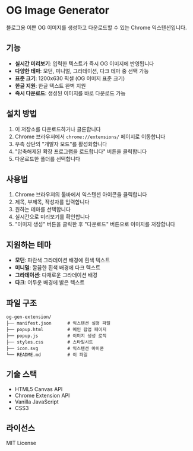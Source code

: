 # OG Image Generator

블로그용 이쁜 OG 이미지를 생성하고 다운로드할 수 있는 Chrome 익스텐션입니다.

## 기능

- **실시간 미리보기**: 입력한 텍스트가 즉시 OG 이미지에 반영됩니다
- **다양한 테마**: 모던, 미니멀, 그라데이션, 다크 테마 중 선택 가능
- **표준 크기**: 1200x630 픽셀 (OG 이미지 표준 크기)
- **한글 지원**: 한글 텍스트 완벽 지원
- **즉시 다운로드**: 생성된 이미지를 바로 다운로드 가능

## 설치 방법

1. 이 저장소를 다운로드하거나 클론합니다
2. Chrome 브라우저에서 `chrome://extensions/` 페이지로 이동합니다
3. 우측 상단의 "개발자 모드"를 활성화합니다
4. "압축해제된 확장 프로그램을 로드합니다" 버튼을 클릭합니다
5. 다운로드한 폴더를 선택합니다

## 사용법

1. Chrome 브라우저의 툴바에서 익스텐션 아이콘을 클릭합니다
2. 제목, 부제목, 작성자를 입력합니다
3. 원하는 테마를 선택합니다
4. 실시간으로 미리보기를 확인합니다
5. "이미지 생성" 버튼을 클릭한 후 "다운로드" 버튼으로 이미지를 저장합니다

## 지원하는 테마

- **모던**: 파란색 그라데이션 배경에 흰색 텍스트
- **미니멀**: 깔끔한 흰색 배경에 다크 텍스트
- **그라데이션**: 다채로운 그라데이션 배경
- **다크**: 어두운 배경에 밝은 텍스트

## 파일 구조

```
og-gen-extension/
├── manifest.json      # 익스텐션 설정 파일
├── popup.html         # 메인 팝업 페이지
├── popup.js           # 이미지 생성 로직
├── styles.css         # 스타일시트
├── icon.svg           # 익스텐션 아이콘
└── README.md          # 이 파일
```

## 기술 스택

- HTML5 Canvas API
- Chrome Extension API
- Vanilla JavaScript
- CSS3

## 라이선스

MIT License 